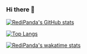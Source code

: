 ### Hi there 👋

[![RediPanda's GitHub stats](https://github-readme-stats.vercel.app/api?username=RediPanda&theme=tokyonight)](https://github.com/RediPanda/github-readme-stats)

[![Top Langs](https://github-readme-stats.vercel.app/api/top-langs/?username=RediPanda&theme=tokyonight)](https://github.com/anuraghazra/github-readme-stats)

[![RediPanda's wakatime stats](https://github-readme-stats.vercel.app/api/wakatime?username=RediPanda&theme=tokyonight)](https://github.com/anuraghazra/github-readme-stats)


<!--
**RediPanda/RediPanda** is a ✨ _special_ ✨ repository because its `README.md` (this file) appears on your GitHub profile.

Here are some ideas to get you started:

- 🔭 I’m currently working on ...
- 🌱 I’m currently learning ...
- 👯 I’m looking to collaborate on ...
- 🤔 I’m looking for help with ...
- 💬 Ask me about ...
- 📫 How to reach me: ...
- 😄 Pronouns: ...
- ⚡ Fun fact: ...
-->
